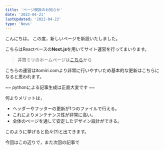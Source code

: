 ```yaml
---
title: 'ページ開設のお知らせ'
date: '2022-04-21'
lastUpdated: '2022-04-22'
type: 'News'
---
```


こんにちは。
この度，新しいページを新設いたしました。

こちらはReactベースの**Next.js**を用いてサイト運営を行ってまいります。

> 井筒ミリのホームページは[こちら](https://itomiri.com)から

こちらの運営はitomiri.comより非常に行いやすいため基本的な更新はこちらになると思われます。

~~ pythonによる記事生成は正直大変です ~~

何よりメリットは，

* ヘッダーやフッターの更新が1つのファイルで行える。
* これによりメンテナンス性が非常に高い。
* 全体のページを通して安定したデザイン設計ができる。

このように挙げると色々(?)と出てきます。

今回はこの辺りで，また次回の記事で